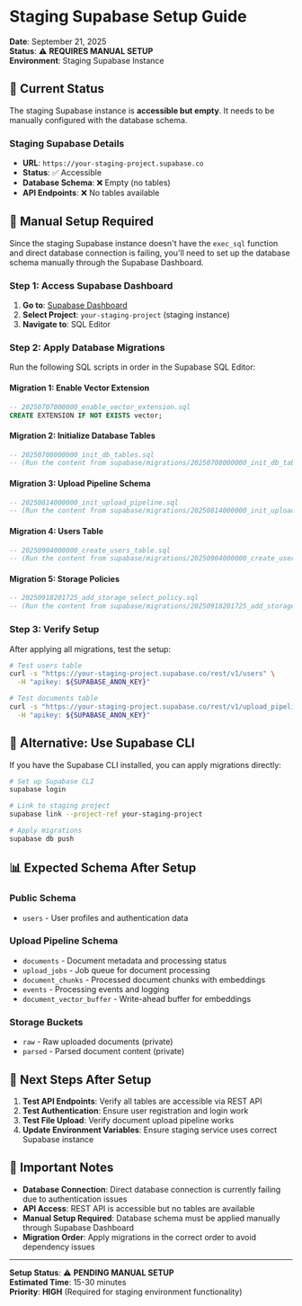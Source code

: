 # Staging Supabase Setup Guide

**Date**: September 21, 2025  
**Status**: ⚠️ **REQUIRES MANUAL SETUP**  
**Environment**: Staging Supabase Instance  

## 🎯 **Current Status**

The staging Supabase instance is **accessible but empty**. It needs to be manually configured with the database schema.

### **Staging Supabase Details**
- **URL**: `https://your-staging-project.supabase.co`
- **Status**: ✅ Accessible
- **Database Schema**: ❌ Empty (no tables)
- **API Endpoints**: ❌ No tables available

## 🔧 **Manual Setup Required**

Since the staging Supabase instance doesn't have the `exec_sql` function and direct database connection is failing, you'll need to set up the database schema manually through the Supabase Dashboard.

### **Step 1: Access Supabase Dashboard**

1. **Go to**: [Supabase Dashboard](https://supabase.com/dashboard)
2. **Select Project**: `your-staging-project` (staging instance)
3. **Navigate to**: SQL Editor

### **Step 2: Apply Database Migrations**

Run the following SQL scripts in order in the Supabase SQL Editor:

#### **Migration 1: Enable Vector Extension**
```sql
-- 20250707000000_enable_vector_extension.sql
CREATE EXTENSION IF NOT EXISTS vector;
```

#### **Migration 2: Initialize Database Tables**
```sql
-- 20250708000000_init_db_tables.sql
-- (Run the content from supabase/migrations/20250708000000_init_db_tables.sql)
```

#### **Migration 3: Upload Pipeline Schema**
```sql
-- 20250814000000_init_upload_pipeline.sql
-- (Run the content from supabase/migrations/20250814000000_init_upload_pipeline.sql)
```

#### **Migration 4: Users Table**
```sql
-- 20250904000000_create_users_table.sql
-- (Run the content from supabase/migrations/20250904000000_create_users_table.sql)
```

#### **Migration 5: Storage Policies**
```sql
-- 20250918201725_add_storage_select_policy.sql
-- (Run the content from supabase/migrations/20250918201725_add_storage_select_policy.sql)
```

### **Step 3: Verify Setup**

After applying all migrations, test the setup:

```bash
# Test users table
curl -s "https://your-staging-project.supabase.co/rest/v1/users" \
  -H "apikey: ${SUPABASE_ANON_KEY}"

# Test documents table
curl -s "https://your-staging-project.supabase.co/rest/v1/upload_pipeline.documents" \
  -H "apikey: ${SUPABASE_ANON_KEY}"
```

## 🔄 **Alternative: Use Supabase CLI**

If you have the Supabase CLI installed, you can apply migrations directly:

```bash
# Set up Supabase CLI
supabase login

# Link to staging project
supabase link --project-ref your-staging-project

# Apply migrations
supabase db push
```

## 📊 **Expected Schema After Setup**

### **Public Schema**
- `users` - User profiles and authentication data

### **Upload Pipeline Schema**
- `documents` - Document metadata and processing status
- `upload_jobs` - Job queue for document processing
- `document_chunks` - Processed document chunks with embeddings
- `events` - Processing events and logging
- `document_vector_buffer` - Write-ahead buffer for embeddings

### **Storage Buckets**
- `raw` - Raw uploaded documents (private)
- `parsed` - Parsed document content (private)

## 🎯 **Next Steps After Setup**

1. **Test API Endpoints**: Verify all tables are accessible via REST API
2. **Test Authentication**: Ensure user registration and login work
3. **Test File Upload**: Verify document upload pipeline works
4. **Update Environment Variables**: Ensure staging service uses correct Supabase instance

## 🚨 **Important Notes**

- **Database Connection**: Direct database connection is currently failing due to authentication issues
- **API Access**: REST API is accessible but no tables are available
- **Manual Setup Required**: Database schema must be applied manually through Supabase Dashboard
- **Migration Order**: Apply migrations in the correct order to avoid dependency issues

---

**Setup Status**: ⚠️ **PENDING MANUAL SETUP**  
**Estimated Time**: 15-30 minutes  
**Priority**: **HIGH** (Required for staging environment functionality)
